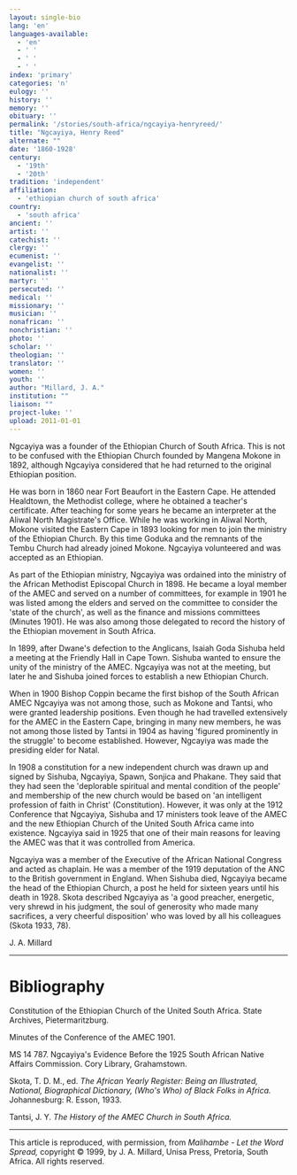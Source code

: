 ```yaml
---
layout: single-bio
lang: 'en'
languages-available:
  - 'en'
  - ' '
  - ' '
  - ' '
index: 'primary'
categories: 'n'
eulogy: ''
history: ''
memory: ''
obituary: ''
permalink: '/stories/south-africa/ngcayiya-henryreed/'
title: "Ngcayiya, Henry Reed"
alternate: ""
date: '1860-1928'
century:
  - '19th'
  - '20th'
tradition: 'independent'
affiliation:
  - 'ethiopian church of south africa'
country:
  - 'south africa'
ancient: ''
artist: ''
catechist: ''
clergy: ''
ecumenist: ''
evangelist: ''
nationalist: ''
martyr: ''
persecuted: ''
medical: ''
missionary: ''
musician: ''
nonafrican: ''
nonchristian: ''
photo: ''
scholar: ''
theologian: ''
translator: ''
women: ''
youth: ''
author: "Millard, J. A."
institution: ""
liaison: ""
project-luke: ''
upload: 2011-01-01
---
```




Ngcayiya was a founder of the Ethiopian Church of South Africa. This is not to be confused with the Ethiopian Church founded by Mangena Mokone in 1892, although Ngcayiya considered that he had returned to the original Ethiopian position.

He was born in 1860 near Fort Beaufort in the Eastern Cape. He attended Healdtown, the Methodist college, where he obtained a teacher's certificate. After teaching for some years he became an interpreter at the Aliwal North Magistrate's Office. While he was working in Aliwal North, Mokone visited the Eastern Cape in 1893 looking for men to join the ministry of the Ethiopian Church. By this time Goduka and the remnants of the Tembu Church had already joined Mokone. Ngcayiya volunteered and was accepted as an Ethiopian.

As part of the Ethiopian ministry, Ngcayiya was ordained into the ministry of the African Methodist Episcopal Church in 1898. He became a loyal member of the AMEC and served on a number of committees, for example in 1901 he was listed among the elders and served on the committee to consider the 'state of the church', as well as the finance and missions committees (Minutes 1901). He was also among those delegated to record the history of the Ethiopian movement in South Africa.

In 1899, after Dwane's defection to the Anglicans, Isaiah Goda Sishuba held a meeting at the Friendly Hall in Cape Town. Sishuba wanted to ensure the unity of the ministry of the AMEC. Ngcayiya was not at the meeting, but later he and Sishuba joined forces to establish a new Ethiopian Church.

When in 1900 Bishop Coppin became the first bishop of the South African AMEC Ngcayiya was not among those, such as Mokone and Tantsi, who were granted leadership positions. Even though he had travelled extensively for the AMEC in the Eastern Cape, bringing in many new members, he was not among those listed by Tantsi in 1904 as having 'figured prominently in the struggle' to become established. However, Ngcayiya was made the presiding elder for Natal.

In 1908 a constitution for a new independent church was drawn up and signed by Sishuba, Ngcayiya, Spawn, Sonjica and Phakane. They said that they had seen the 'deplorable spiritual and mental condition of the people' and membership of the new church would be based on 'an intelligent profession of faith in Christ' (Constitution). However, it was only at the 1912 Conference that Ngcayiya, Sishuba and 17 ministers took leave of the AMEC and the new Ethiopian Church of the United South Africa came into existence. Ngcayiya said in 1925 that one of their main reasons for leaving the AMEC was that it was controlled from America.

Ngcayiya was a member of the Executive of the African National Congress and acted as chaplain. He was a member of the 1919 deputation of the ANC to the British government in England. When Sishuba died, Ngcayiya became the head of the Ethiopian Church, a post he held for sixteen years until his death in 1928. Skota described Ngcayiya as 'a good preacher, energetic, very shrewd in his judgment, the soul of generosity who made many sacrifices, a very cheerful disposition' who was loved by all his colleagues (Skota 1933, 78).

J. A. Millard

---

# Bibliography

Constitution of the Ethiopian Church of the United South Africa. State Archives, Pietermaritzburg.

Minutes of the Conference of the AMEC 1901.

MS 14 787. Ngcayiya's Evidence Before the 1925 South African Native Affairs
Commission. Cory Library, Grahamstown.

Skota, T. D. M., ed.  *The African Yearly Register:  Being an Illustrated, National,
Biographical Dictionary, (Who's Who) of Black Folks in Africa.* Johannesburg: R. Esson, 1933.

Tantsi, J. Y.  *The History of the AMEC Church in South Africa.*

---

This article is reproduced, with permission, from *Malihambe - Let the Word Spread,* copyright &copy; 1999, by J. A. Millard, Unisa Press, Pretoria, South Africa.  All rights reserved.